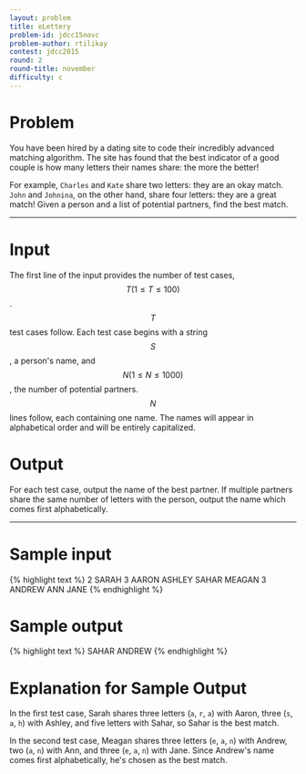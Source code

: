 ```yaml
---
layout: problem
title: eLettery
problem-id: jdcc15novc
problem-author: rtilikay
contest: jdcc2015
round: 2
round-title: november
difficulty: c
---
```


# Problem
You have been hired by a dating site to code their incredibly advanced matching algorithm. The site has found that the best indicator of a good couple is how many letters their names share: the more the better!

For example, ``Charles`` and ``Kate`` share two letters: they are an okay match. ``John`` and ``Johnina``, on the other hand, share four letters: they are a great match! Given a person and a list of potential partners, find the best match.

---

# Input
The first line of the input provides the number of test cases, $$T (1 \leq T \leq 100)$$. $$T$$ test cases follow. Each test case begins with a string $$S$$, a person's name, and $$N (1 \leq N \leq 1000)$$, the number of potential partners. $$N$$ lines follow, each containing one name. The names will appear in alphabetical order and will be entirely capitalized.

# Output
For each test case, output the name of the best partner. If multiple partners share the same number of letters with the person, output the name which comes first alphabetically.

---

# Sample input
{% highlight text %}
2
SARAH 3
AARON
ASHLEY
SAHAR
MEAGAN 3
ANDREW
ANN
JANE
{% endhighlight %}

# Sample output
{% highlight text %}
SAHAR
ANDREW
{% endhighlight %}

# Explanation for Sample Output
In the first test case, Sarah shares three letters (``a``, ``r``, ``a``) with Aaron, three (``s``, ``a``, ``h``) with Ashley, and five letters with Sahar, so Sahar is the best match.

In the second test case, Meagan shares three letters (``e``, ``a``, ``n``) with Andrew, two (``a``, ``n``) with Ann, and three (``e``, ``a``, ``n``) with Jane. Since Andrew's name comes first alphabetically, he's chosen as the best match.
